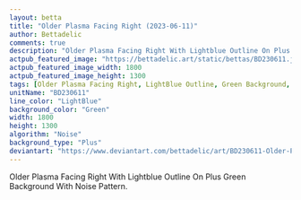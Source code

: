 ```yaml
---
layout: betta
title: "Older Plasma Facing Right (2023-06-11)"
author: Bettadelic
comments: true
description: "Older Plasma Facing Right With Lightblue Outline On Plus Green Background With Noise Pattern."
actpub_featured_image: "https://bettadelic.art/static/bettas/BD230611.jpg"
actpub_featured_image_width: 1800
actpub_featured_image_height: 1300
tags: [Older Plasma Facing Right, LightBlue Outline, Green Background, Plus Background Pattern, Noise Pattern, June 2023]
unitName: "BD230611"
line_color: "LightBlue"
background_color: "Green"
width: 1800
height: 1300
algorithm: "Noise"
background_type: "Plus"
deviantart: "https://www.deviantart.com/bettadelic/art/BD230611-Older-Plasma-Facing-Right-2023-06-11-966729839"
---
```


Older Plasma Facing Right With Lightblue Outline On Plus Green Background With Noise Pattern.
